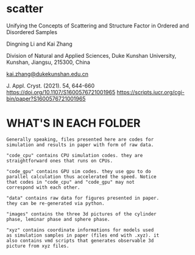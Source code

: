 # scatter

Unifying the Concepts of Scattering  and  Structure Factor in  Ordered and Disordered Samples

Dingning Li and Kai Zhang

Division of Natural and Applied Sciences, Duke Kunshan University, Kunshan, Jiangsu, 215300, China

kai.zhang@dukekunshan.edu.cn

J. Appl. Cryst. (2021). 54, 644-660
https://doi.org/10.1107/S1600576721001965
https://scripts.iucr.org/cgi-bin/paper?S1600576721001965


#	WHAT'S IN EACH FOLDER

	Generally speaking, files presented here are codes for
	simulation and results in paper with form of raw data.

	"code_cpu" contains CPU simulation codes. they are 
	straightforward ones that runs on CPUs.

	"code_gpu" contains GPU sim codes. they use gpu to do
	parallel calculation thus accelerated the speed. Notice
	that codes in "code_cpu" and "code_gpu" may not 
	correspond with each other.
	
	"data" contains raw data for figures presented in paper.
	they can be re-generated via python.
	
	"images" contains the three 3d pictures of the cylinder
	phase, leminar phase and sphere phase.
	
	"xyz" contains coordinate informations for models used 
	as simulation samples in paper (files end with .xyz). it
	also contains vmd scripts that generates observable 3d
	picture from xyz files.
